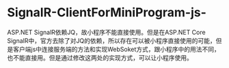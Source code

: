 # SignalR-ClientForMiniProgram-js-
ASP.NET SignalR依赖JQ，故小程序不能直接使用。但是在ASP.NET Core SignalR中，官方去除了对JQ的依赖，所以存在可以被小程序直接使用的可能，但是客户端js中连接服务端的方法和实现WebSoket方式，跟小程序中的用法不同，也不能直接用。但是通过修改这两处的实现方式，可以让小程序使用。
